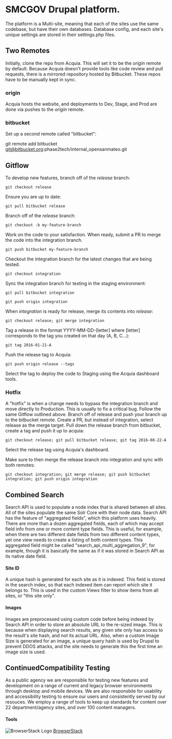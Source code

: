 # SMCGOV Drupal platform.

The platform is a Multi-site, meaning that each of the sites use the same codebase, but have their own databases.
Database config, and each site's unique settings are stored in their settings.php files.


## Two Remotes

Initially, clone the repo from Acquia. This will set it to be the _origin_ remote by default.
Because Acquia doesn't provide tools like code review and pull requests, there is a mirrored repository hosted by Bitbucket.
These repos have to be manually kept in sync.

### origin
Acquia hosts the website, and deployments to Dev, Stage, and Prod are done via pushes to the _origin_ remote.

### bitbucket
Set up a second remote called "bitbucket":

git remote add bitbucket git@bitbucket.org:phase2tech/internal_opensanmateo.git


## Gitflow

To develop new features, branch off of the _release_ branch:

`git checkout release`

Ensure you are up to date:

`git pull bitbucket release`

Branch off of the _release_ branch:

`git checkout -b my-feature-branch`

Work on the code to your satisfaction. When ready, submit a PR to merge the code into the integration branch.

`git push bitbucket my-feature-branch`

Checkout the integration branch for the latest changes that are being tested.

`git checkout integration`

Sync the integration branch for testing in the staging environment:

`git pull bitbucket integration`

`git push origin integration`

When _integration_ is ready for release, merge its contents into _release_:

`git checkout release; git merge integration`

Tag a release in the format YYYY-MM-DD-[letter] where [letter] corresponds to the tag you created on that day (A, B, C...):

`git tag 2016-01-21-A`

Push the release tag to Acquia:

`git push origin release --tags`

Select the tag to deploy the code to Staging using the Acquia dashboard tools.

### Hotfix

A "hotfix" is when a change needs to bypass the integration branch and move directly to Production.
This is usually to fix a critical bug. Follow the same Gitflow outlined above.
Branch off of release and push your branch up to the bitbucket remote.
Create a PR, but instead of integration, select release as the merge target.
Pull down the release branch from bitbucket, create a tag and push it up to acquia:

`git checkout release; git pull bitbucket release; git tag 2016-08-22-A`

Select the release tag using Acquia's dashboard.

Make sure to then merge the release branch into integration and sync with both remotes:

`git checkout integration; git merge release; git push bitbucket integration; git push origin integration`


## Combined Search

Search API is used to populate a node index that is shared between all sites.
All of the sites populate the same Solr Core with their node data.
Search API has the feature of "aggregated fields", which this platform uses heavily.
There are more than a dozen aggregated fields, each of which may accept field info from one or more content type fields.
This is useful, for example, when there are two different date fields from two different content types, yet one view needs to create a listing of both content types.
This aggregated field might be called "search_api_multi_aggregation_9", for example, though it is basically the same as if it was stored in Search API as its native date field.

#### Site ID
A unique hash is generated for each site as it is indexed.
This field is stored in the search index, so that each indexed item can report which site it belongs to.
This is used in the custom Views filter to show items from all sites, or "this site only".

#### Images
Images are preprocessed using custom code before being indexed by Search API in order to store an absolute URL to the re-sized image.
This is because when displaying search results, any given site only has access to the result's site hash, and not its actual URL.
Also, when a custom Image Size is generated for an image, a unique query hash is used by Drupal to prevent DDOS attacks, and the site needs to generate this the first time an image size is used.

## ContinuedCompatibility Testing

As a public agency we are responsible for testing new features and development on a range of current and legacy browser environments through desktop and mobile devices. We are also responsbile for usability and accessibility testing to ensure our users and consistently served by our resouces. We employ a range of tools to keep up standards for content over 22 department/agency sites, and over 100 content managers.

#### Tools
![BrowserStack Logo](https://p14.zdusercontent.com/attachment/1015988/OuLhxwxzAlSVoSsydpEACDsCP?token=eyJhbGciOiJkaXIiLCJlbmMiOiJBMTI4Q0JDLUhTMjU2In0..QYHMsaMrd6pD8Ic55IjqGg.1KkBjb65xpKaG4IAjBWOgzNdSkWbZp3rblq_GdSLnnlFrPPdca76LRYvdLsbT0AM38TGUwNDXcLha4_fFxW2nKl4m5OBUS7E45Exv82ueSnVqUgDswwcUJdlU5327bQ_QJeXzDdB4pPoY2cGSL-QYGutjZsrLoLRj_vXywGdDP8JzRDSUOtqzK03DpEs2nRnzIib4JXrY5n7jhUmkzAd1_yFcCustQLg4xPERP9d4vYXLm3TpVQHj7uZs1oZQjy7Xlyvxve75iK-GseWM0p60Ry4pEZQVBqJCiCaoOHJrUA.sey2fqh67W7NfzLsA_eEaQ)
[BrowserStack](https://www.browserstack.com/)
